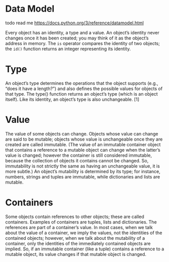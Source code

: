 # Data Model

todo read me https://docs.python.org/3/reference/datamodel.html

Every object has an identity, a type and a value. An object’s identity never
changes once it has been created; you may think of it as the object’s address in
memory. The `is` operator compares the identity of two objects; the `id()`
function returns an integer representing its identity.

# Type
An object’s type determines the operations that the object supports (e.g., “does
it have a length?”) and also defines the possible values for objects of that
type. The type() function returns an object’s type (which is an object itself).
Like its identity, an object’s type is also unchangeable. [1]

# Value
The value of some objects can change. Objects whose value can change are said to
be mutable; objects whose value is unchangeable once they are created are called
immutable. (The value of an immutable container object that contains a reference
to a mutable object can change when the latter’s value is changed; however the
container is still considered immutable, because the collection of objects it
contains cannot be changed. So, immutability is not strictly the same as having
an unchangeable value, it is more subtle.) An object’s mutability is determined
by its type; for instance, numbers, strings and tuples are immutable, while
dictionaries and lists are mutable.

# Containers
Some objects contain references to other objects; these are called containers.
Examples of containers are tuples, lists and dictionaries. The references are
part of a container’s value. In most cases, when we talk about the value of a
container, we imply the values, not the identities of the contained objects;
however, when we talk about the mutability of a container, only the identities
of the immediately contained objects are implied. So, if an immutable container
(like a tuple) contains a reference to a mutable object, its value changes if
that mutable object is changed.
